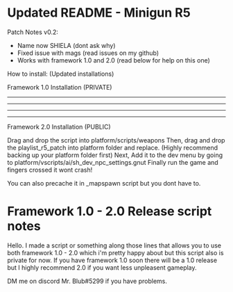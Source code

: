 # Updated README - Minigun R5

Patch Notes v0.2:

- Name now SHIELA (dont ask why)
- Fixed issue with mags (read issues on my github)
- Works with framework 1.0 and 2.0 (read below for help on this one)

How to install: (Updated installations)

 Framework 1.0 Installation (PRIVATE)

 ******************************************************************************************
 ******************************************************************
 *****************************************
 ********************************

 Framework 2.0 Installation (PUBLIC)

 Drag and drop the script into platform/scripts/weapons
 Then, drag and drop the playlist_r5_patch into platform folder and replace. (Highly recommend backing up your platform folder first)
 Next, Add it to the dev menu by going to platform/vscripts/ai/sh_dev_npc_settings.gnut
 Finally run the game and fingers crossed it wont crash!

 You can also precache it in _mapspawn script but you dont have to.

 # Framework 1.0 - 2.0 Release script notes

 Hello. I made a script or something along those lines that allows you to use both framework 1.0 - 2.0 which i'm pretty happy about but this script also is private for now. If you have framework 1.0 soon there will be a 1.0 release but I highly recommend 2.0 if you want less unpleasent gameplay.

 DM me on discord Mr. Blub#5299 if you have problems.

